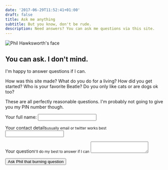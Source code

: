 ```yaml
---
date: '2017-06-29T11:52:41+01:00'
draft: false
title: Ask me anything
subtitle: But you know, don't be rude.
description: Need answers? You can ask me questions via this site.
---
```

<img src="/images/philhawksworth-goon@2x.jpg" alt="Phil Hawksworth's face" class="avatar avatar-upclose" />

## You can ask. I don't mind.

I'm happy to answer questions if I can.

How was this site made? What do you do for a living? How did you get started? Who is your favorite Beatle? Do you only like cats or are dogs ok too?

These are all perfectly reasonable questions. I'm probably not going to give you my PIN number though.


<form name="ask-me-anything" netlify-honeypot="full-name" action="thanks" netlify>
  <p class="honey">
    <label>Your full name: <input name="full-name"></label>
  </p>
  <p>
    <label for="email">Your contact details<small>usually email or twitter works best</small></label>
    <input type="text" name="name" id="email">
  </p>
  <p>
    <label for="message">Your question<small>I'll do my best to answer if I can</small></label>
    <textarea name="message" id="message"></textarea>
  </p>
  <p>
    <button type=”submit” class="btn">Ask Phil that burning question</button>
  </p>
</form>
